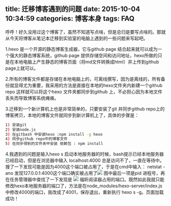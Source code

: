 title: 迁移博客遇到的问题
date: 2015-10-04 10:34:59
categories: 博客本身
tags: FAQ
---
呼呼！好久没用过这个博客了，虽然不知道写点啥，但是总归是要写点啥的。那就从今天将博客从笔记本迁移到实验室的电脑上遇到的一些问题来写起吧。

1.hexo 是一个开源的静态博客生成器，它与github page 结合起来就可以成为一个强大的静态博客系统，github page 提供存储空间和访问地址，hexo所做的只是在本地电脑上产生静态的博客页面（将md文件转换成html）并上传到github page上就可以。

2.所有的博客文件都是存储在本地电脑上的，可离线撰写，因为是离线的，所有备份就显得尤为重要，我采用的方法是直接在本地的hexo文件夹内新建一个github repo 这样就可以将这个hexo 文件夹都同步到github 上，不必担心因为本地文件丢失而导致博客系统瘫痪。

3.迁移到一个新计算机上也是非常简单的，只要安装了git 并同步github repo上的博客拷贝，本地的博客文件就同步到新计算机上了，具体的步骤是：

```bash
1) 安装git
2) 安装node.js
3) 在gitbash 中安装hexo :npm install -g hexo
4) 同步github repo中的博客文件
5) 在同步得到的文件夹中安装 依赖包 : npm install
```


4.我遇到的问题是输入hexo s 启动本地服务器的时候，bash提示已经本地服务器已经启动，但是在浏览器中输入 localhost:4000 总是访问不了，一直在等待中。 搜了一下发现可能是因为4000这个端口被占用了，于是在cmd中输入： netstat -ano 发现127.0.0.1:4000这个端口确实被占用了![](http://i.imgur.com/cryJVt7.png)
图中最后一项是pid 进程号，再在任务管理器中查找了一下发现是
![](http://i.imgur.com/qIXTsT0.png)
福昕阅读器占用的端口。既然如此我就只能修改hexo本地服务器的端口了，方法是在node_modules/hexo-server/index.js 中修改4000的端口，我改成了4001，保存退出，重新执行 hexo s -g。页面加载成功！